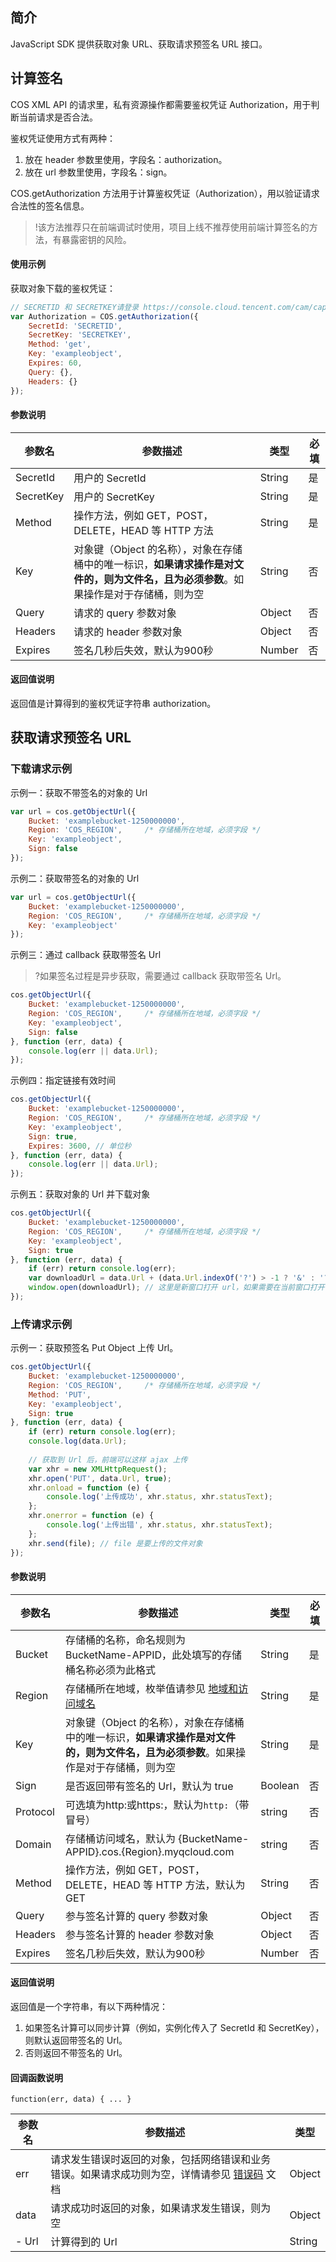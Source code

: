 ## 简介

JavaScript SDK 提供获取对象 URL、获取请求预签名 URL 接口。

## 计算签名

COS XML API 的请求里，私有资源操作都需要鉴权凭证 Authorization，用于判断当前请求是否合法。

鉴权凭证使用方式有两种：

1. 放在 header 参数里使用，字段名：authorization。
2. 放在 url 参数里使用，字段名：sign。

COS.getAuthorization 方法用于计算鉴权凭证（Authorization），用以验证请求合法性的签名信息。

> !该方法推荐只在前端调试时使用，项目上线不推荐使用前端计算签名的方法，有暴露密钥的风险。

#### 使用示例

获取对象下载的鉴权凭证：

[//]: # (.cssg-snippet-get-authorization)
```js
// SECRETID 和 SECRETKEY请登录 https://console.cloud.tencent.com/cam/capi 进行查看和管理
var Authorization = COS.getAuthorization({
    SecretId: 'SECRETID',
    SecretKey: 'SECRETKEY',
    Method: 'get',
    Key: 'exampleobject',
    Expires: 60,
    Query: {},
    Headers: {}
});
```

#### 参数说明

| 参数名    | 参数描述                                                     | 类型   | 必填 |
| --------- | ------------------------------------------------------------ | ------ | ---- |
| SecretId  | 用户的 SecretId                                              | String | 是   |
| SecretKey | 用户的 SecretKey                                             | String | 是   |
| Method    | 操作方法，例如 GET，POST，DELETE，HEAD 等 HTTP 方法           | String | 是   |
| Key       | 对象键（Object 的名称），对象在存储桶中的唯一标识，**如果请求操作是对文件的，则为文件名，且为必须参数**。如果操作是对于存储桶，则为空 | String | 否   |
| Query     | 请求的 query 参数对象                                        | Object | 否   |
| Headers   | 请求的 header 参数对象                                       | Object | 否   |
| Expires   | 签名几秒后失效，默认为900秒                                  | Number | 否   |

#### 返回值说明

返回值是计算得到的鉴权凭证字符串 authorization。

## 获取请求预签名 URL

### 下载请求示例

示例一：获取不带签名的对象的 Url

[//]: # (.cssg-snippet-get-presign-download-url)
```js
var url = cos.getObjectUrl({
    Bucket: 'examplebucket-1250000000',
    Region: 'COS_REGION',     /* 存储桶所在地域，必须字段 */
    Key: 'exampleobject',
    Sign: false
});
```

示例二：获取带签名的对象的 Url

[//]: # (.cssg-snippet-get-presign-download-url-signed)
```js
var url = cos.getObjectUrl({
    Bucket: 'examplebucket-1250000000',
    Region: 'COS_REGION',     /* 存储桶所在地域，必须字段 */
    Key: 'exampleobject'
});
```

示例三：通过 callback 获取带签名 Url

> ?如果签名过程是异步获取，需要通过 callback 获取带签名 Url。

[//]: # (.cssg-snippet-get-presign-download-url-callback)
```js
cos.getObjectUrl({
    Bucket: 'examplebucket-1250000000',
    Region: 'COS_REGION',     /* 存储桶所在地域，必须字段 */
    Key: 'exampleobject',
    Sign: false
}, function (err, data) {
    console.log(err || data.Url);
});
```

示例四：指定链接有效时间

[//]: # (.cssg-snippet-get-presign-download-url-expiration)
```js
cos.getObjectUrl({
    Bucket: 'examplebucket-1250000000',
    Region: 'COS_REGION',     /* 存储桶所在地域，必须字段 */
    Key: 'exampleobject',
    Sign: true,
    Expires: 3600, // 单位秒
}, function (err, data) {
    console.log(err || data.Url);
});
```

示例五：获取对象的 Url 并下载对象

[//]: # (.cssg-snippet-get-presign-download-url-then-fetch)
```js
cos.getObjectUrl({
    Bucket: 'examplebucket-1250000000',
    Region: 'COS_REGION',     /* 存储桶所在地域，必须字段 */
    Key: 'exampleobject',
    Sign: true
}, function (err, data) {
    if (err) return console.log(err);
    var downloadUrl = data.Url + (data.Url.indexOf('?') > -1 ? '&' : '?') + 'response-content-disposition=attachment'; // 补充强制下载的参数
    window.open(downloadUrl); // 这里是新窗口打开 url，如果需要在当前窗口打开，可以使用隐藏的 iframe 下载，或使用 a 标签 download 属性协助下载
});
```

### 上传请求示例

示例一：获取预签名 Put Object 上传 Url。

[//]: # (.cssg-snippet-get-presign-upload-url)
```js
cos.getObjectUrl({
    Bucket: 'examplebucket-1250000000',
    Region: 'COS_REGION',     /* 存储桶所在地域，必须字段 */
    Method: 'PUT',
    Key: 'exampleobject',
    Sign: true
}, function (err, data) {
    if (err) return console.log(err);
    console.log(data.Url);
    
    // 获取到 Url 后，前端可以这样 ajax 上传
    var xhr = new XMLHttpRequest();
    xhr.open('PUT', data.Url, true);
    xhr.onload = function (e) {
        console.log('上传成功', xhr.status, xhr.statusText);
    };
    xhr.onerror = function (e) {
        console.log('上传出错', xhr.status, xhr.statusText);
    };
    xhr.send(file); // file 是要上传的文件对象
});
```

#### 参数说明

| 参数名  | 参数描述                                                     | 类型    | 必填 |
| ------- | ------------------------------------------------------------ | ------- | ---- |
| Bucket  | 存储桶的名称，命名规则为 BucketName-APPID，此处填写的存储桶名称必须为此格式 | String  | 是   |
| Region  | 存储桶所在地域，枚举值请参见 [地域和访问域名](https://cloud.tencent.com/document/product/436/6224) | String  | 是   |
| Key     | 对象键（Object 的名称），对象在存储桶中的唯一标识，**如果请求操作是对文件的，则为文件名，且为必须参数**。如果操作是对于存储桶，则为空 | String  | 是   |
| Sign    | 是否返回带有签名的 Url，默认为 true                          | Boolean | 否   |
| Protocol    | 可选填为http:或https:，默认为`http:`（带冒号）                          | string | 否   |
| Domain    | 存储桶访问域名，默认为 {BucketName-APPID}.cos.{Region}.myqcloud.com     | string | 否   |
| Method  | 操作方法，例如 GET，POST，DELETE，HEAD 等 HTTP 方法，默认为 GET | String  | 否   |
| Query   | 参与签名计算的 query 参数对象                                | Object  | 否   |
| Headers | 参与签名计算的 header 参数对象                               | Object  | 否   |
| Expires | 签名几秒后失效，默认为900秒                                  | Number  | 否   |

#### 返回值说明

返回值是一个字符串，有以下两种情况：

1. 如果签名计算可以同步计算（例如，实例化传入了 SecretId 和 SecretKey），则默认返回带签名的 Url。
2. 否则返回不带签名的 Url。

#### 回调函数说明

```
function(err, data) { ... }
```

| 参数名 | 参数描述                                                     | 类型   |
| ------ | ------------------------------------------------------------ | ------ |
| err    | 请求发生错误时返回的对象，包括网络错误和业务错误。如果请求成功则为空，详情请参见 [错误码](https://cloud.tencent.com/document/product/436/7730) 文档 | Object |
| data   | 请求成功时返回的对象，如果请求发生错误，则为空               | Object |
| - Url  | 计算得到的 Url                                               | String |

